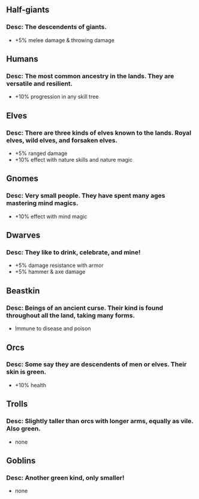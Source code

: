 ## Half-giants
### Desc: The descendents of giants.
- +5% melee damage & throwing damage

## Humans
### Desc: The most common ancestry in the lands. They are versatile and resilient.
- +10% progression in any skill tree

## Elves
### Desc: There are three kinds of elves known to the lands. Royal elves, wild elves, and forsaken elves.
- +5% ranged damage
- +10% effect with nature skills and nature magic

## Gnomes
### Desc: Very small people. They have spent many ages mastering mind magics.
- +10% effect with mind magic

## Dwarves
### Desc: They like to drink, celebrate, and mine!
- +5% damage resistance with armor
- +5% hammer & axe damage

## Beastkin
### Desc: Beings of an ancient curse. Their kind is found throughout all the land, taking many forms.
- Immune to disease and poison

## Orcs
### Desc: Some say they are descendents of men or elves. Their skin is green.
- +10% health
 
## Trolls
### Desc: Slightly taller than orcs with longer arms, equally as vile. Also green.
- none

## Goblins
### Desc: Another green kind, only smaller!
- none
